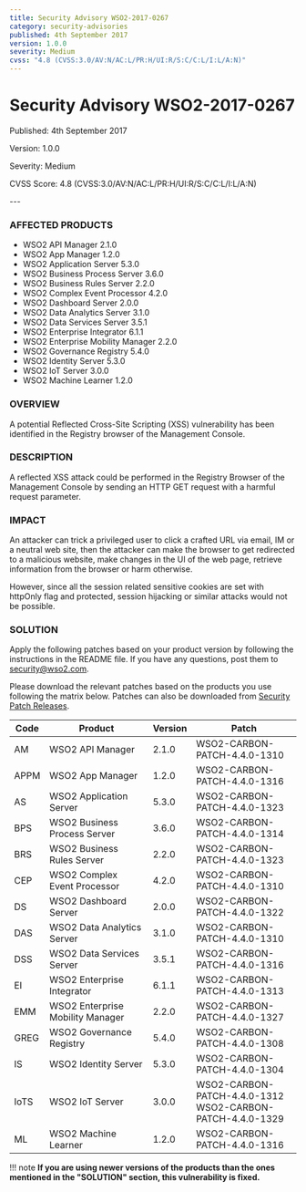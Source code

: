 ```yaml
---
title: Security Advisory WSO2-2017-0267
category: security-advisories
published: 4th September 2017
version: 1.0.0
severity: Medium
cvss: "4.8 (CVSS:3.0/AV:N/AC:L/PR:H/UI:R/S:C/C:L/I:L/A:N)"
---
```


# Security Advisory WSO2-2017-0267

<p class="doc-version">Published: 4th September 2017</p>
<p class="doc-version">Version: 1.0.0</p>
<p class="doc-version">Severity: Medium</p>
<p class="doc-version">CVSS Score: 4.8 (CVSS:3.0/AV:N/AC:L/PR:H/UI:R/S:C/C:L/I:L/A:N)</p>
---

### AFFECTED PRODUCTS
* WSO2 API Manager 2.1.0
* WSO2 App Manager 1.2.0
* WSO2 Application Server 5.3.0
* WSO2 Business Process Server 3.6.0
* WSO2 Business Rules Server 2.2.0
* WSO2 Complex Event Processor 4.2.0
* WSO2 Dashboard Server 2.0.0
* WSO2 Data Analytics Server 3.1.0
* WSO2 Data Services Server 3.5.1
* WSO2 Enterprise Integrator 6.1.1
* WSO2 Enterprise Mobility Manager 2.2.0
* WSO2 Governance Registry 5.4.0
* WSO2 Identity Server 5.3.0
* WSO2 IoT Server 3.0.0    
* WSO2 Machine Learner 1.2.0


### OVERVIEW
A potential Reflected Cross-Site Scripting (XSS) vulnerability has been identified in the Registry browser of the Management Console.


### DESCRIPTION
A reflected XSS attack could be performed in the Registry Browser of the Management Console by sending an HTTP GET request with a harmful request parameter.


### IMPACT
An attacker can trick a privileged user to click a crafted URL via email, IM or a neutral web site, then the attacker can make the browser to get redirected to a malicious website, make changes in the UI of the web page, retrieve information from the browser or harm otherwise.

However, since all the session related sensitive cookies are set with httpOnly flag and protected, session hijacking or similar attacks would not be possible.


### SOLUTION
Apply the following patches based on your product version by following the instructions in the README file. If you have any questions, post them to <security@wso2.com>.

Please download the relevant patches based on the products you use following the matrix below. Patches can also be downloaded from [Security Patch Releases](http://wso2.com/security-patch-releases/).

| **Code** | **Product**                      | **Version** | **Patch**                                                          |
| -------- | -------------------------------- | ----------- | ------------------------------------------------------------------ |
| AM       | WSO2 API Manager                 | 2.1.0       | WSO2-CARBON-PATCH-4.4.0-1310<br>                                   |
| APPM     | WSO2 App Manager                 | 1.2.0       | WSO2-CARBON-PATCH-4.4.0-1316<br>                                   |
| AS       | WSO2 Application Server          | 5.3.0       | WSO2-CARBON-PATCH-4.4.0-1323<br>                                   |
| BPS      | WSO2 Business Process Server     | 3.6.0       | WSO2-CARBON-PATCH-4.4.0-1314<br>                                   |
| BRS      | WSO2 Business Rules Server       | 2.2.0       | WSO2-CARBON-PATCH-4.4.0-1323<br>                                   |
| CEP      | WSO2 Complex Event Processor     | 4.2.0       | WSO2-CARBON-PATCH-4.4.0-1310<br>                                   |
| DS       | WSO2 Dashboard Server            | 2.0.0       | WSO2-CARBON-PATCH-4.4.0-1322<br>                                   |
| DAS      | WSO2 Data Analytics Server       | 3.1.0       | WSO2-CARBON-PATCH-4.4.0-1310<br>                                   |
| DSS      | WSO2 Data Services Server        | 3.5.1       | WSO2-CARBON-PATCH-4.4.0-1316<br>                                   |
| EI       | WSO2 Enterprise Integrator       | 6.1.1       | WSO2-CARBON-PATCH-4.4.0-1313<br>                                   |
| EMM      | WSO2 Enterprise Mobility Manager | 2.2.0       | WSO2-CARBON-PATCH-4.4.0-1327<br>                                   |
| GREG     | WSO2 Governance Registry         | 5.4.0       | WSO2-CARBON-PATCH-4.4.0-1308<br>                                   |
| IS       | WSO2 Identity Server             | 5.3.0       | WSO2-CARBON-PATCH-4.4.0-1304<br>                                   |
| IoTS     | WSO2 IoT Server                  | 3.0.0       | WSO2-CARBON-PATCH-4.4.0-1312<br> WSO2-CARBON-PATCH-4.4.0-1329<br> |
| ML       | WSO2 Machine Learner             | 1.2.0       | WSO2-CARBON-PATCH-4.4.0-1316<br>                                   |


!!! note
    **If you are using newer versions of the products than the ones mentioned in the "SOLUTION" section, this vulnerability is fixed.**
